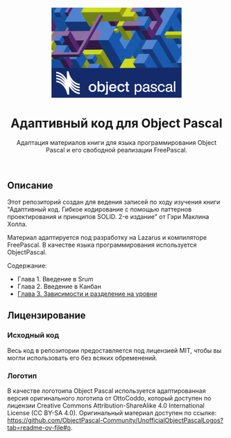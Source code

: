 <p align="center">
  <img src="./logo.png" width="300">
</p>
<h1 align="center">Адаптивный код для Object Pascal</h1>
<p align="center">
  Адаптация материалов книги для языка программирования Object Pascal и его свободной реализации FreePascal.
</p>
<br>

## Описание

Этот репозиторий создан для ведения записей по ходу изучения книги "Адаптивный код. Гибкое кодирование с помощью паттернов проектирования и принципов SOLID. 2-е издание" от Гэри Маклина Холла.

Материал адаптируется под разработку на Lazarus и компиляторе FreePascal. В качестве языка программирования используется ObjectPascal.

Содержание:
- Глава 1. Введение в Srum
- Глава 2. Введение в Канбан
- [Глава 3. Зависимости и разделение на уровни](./chapter3/README.md)

## Лицензирование

### Исходный код

Весь код в репозитории предоставляется под лицензией MIT, чтобы вы могли использовать его без всяких обременений.

### Логотип

В качестве логотоипа Object Pascal используется адаптированная версия оригинального логотипа от OttoCoddo, который доступен по лицензии Creative Commons Attribution-ShareAlike 4.0 International License (CC BY-SA 4.0). Оригинальный материал доступен по ссылке: https://github.com/ObjectPascal-Community/UnofficialObjectPascalLogos?tab=readme-ov-file#o.
